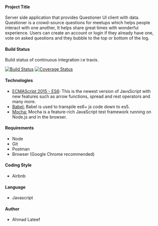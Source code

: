 #### Project Title

Server side application that provides Questioner UI client with data.
Questioner is a crowd-source questions for meetups which helps people interact with one another, It helps share great times with wonderful experience.
Users can create an account or login if they already have one, vote on asked questions and they bubble to the top or bottom of the log.

#### Build Status

Build status of continuous integration i:e travis.

[![Build Status](https://travis-ci.org/Bluebird2000/questioner-api.svg?branch=develop)](https://travis-ci.org/Bluebird2000/questioner-api)
[![Coverage Status](https://coveralls.io/repos/github/Bluebird2000/questioner-api/badge.svg?branch=develop&cacheBuster=1)](https://coveralls.io/github/Bluebird2000/questioner-api?branch=develop)


#### Technologies
 * [ECMAScript 2015 - ES6](http://es6-features.org/): This is the newest version of JavsScript with new features such as arrow functions, spread and rest operators and many more.
 * [Babel:](https://babeljs.io/)  Babel is used to transpile es6+ js code down to es5.
 * [Mocha:](https://mochajs.org/) Mocha is a feature-rich JavaScript test framework running on Node.js and in the browser.

#### Requirements
+ Node 
+ Git 
+ Postman
+ Browser (Google Chrome recommended)

#### Coding Style
- Airbnb 

#### Language
- Javascript

#### Author
- Ahmad Lateef
